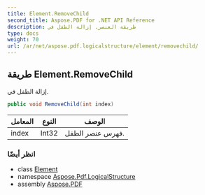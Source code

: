 ```yaml
---
title: Element.RemoveChild
second_title: Aspose.PDF for .NET API Reference
description: طريقة العنصر. إزالة الطفل في
type: docs
weight: 70
url: /ar/net/aspose.pdf.logicalstructure/element/removechild/
---
```

## طريقة Element.RemoveChild

إزالة الطفل في.

```csharp
public void RemoveChild(int index)
```

| المعامل | النوع | الوصف |
| --- | --- | --- |
| index | Int32 | فهرس عنصر الطفل. |

### انظر أيضًا

* class [Element](../)
* namespace [Aspose.Pdf.LogicalStructure](../../../aspose.pdf.logicalstructure/)
* assembly [Aspose.PDF](../../../)